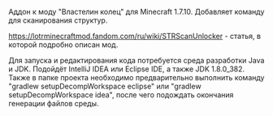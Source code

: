 Аддон к моду "Властелин колец" для Minecraft 1.7.10. Добавляет команду для сканирования структур.

https://lotrminecraftmod.fandom.com/ru/wiki/STRScanUnlocker - статья, в которой подробно описан мод.

Для запуска и редактирования кода потребуется среда разработки Java и JDK. Подойдёт IntelliJ IDEA или Eclipse IDE, а также JDK 1.8.0_382. Также в папке проекта необходимо предварительно выполнить команду "gradlew setupDecompWorkspace eclipse" или "gradlew setupDecompWorkspace idea", после чего подождать окончания генерации файлов среды.
